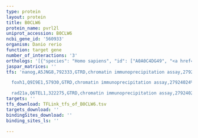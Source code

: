 ```yaml
---
type: protein
layout: protein
title: B0CLW6
protein_name: pvrl2l
uniprot_accession: B0CLW6
ncbi_gene_id: '560933'
organism: Danio rerio
function: target gene
number_of_interactions: '3'
orthologs: '[{"species": "Homo sapiens", "id": ["A0A0C4DG49", "<a href=\"/protein/q92692\">Q92692</a>"]}, {"species": "Mus musculus", "id": ["<a href=\"/protein/p32507\">P32507</a>", "<a href=\"/protein/q8k094\">Q8K094</a>"]}, {"species": "Rattus norvegicus", "id": ["<a href=\"/protein/a0a0g2ka71\">A0A0G2KA71</a>", "<a href=\"/protein/q5u334\">Q5U334</a>"]}]'
jaspar_matrices: ''
tfs: 'nanog,A5JNG8,792333,GTRD,chromatin immunoprecipitation assay,27924024%5Buid%5D,No

  foxh1,Q9I9E1,57930,GTRD,chromatin immunoprecipitation assay,27924024%5Buid%5D,No

  rad21a,Q6TEL1,322275,GTRD,chromatin immunoprecipitation assay,27924024%5Buid%5D,No'
targets: ''
tfs_download: TFLink_tfs_of_B0CLW6.tsv
targets_download: ''
bindingSites_download: ''
binding_sites_ls: ''

---
```

